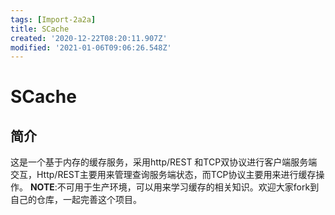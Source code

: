 ```yaml
---
tags: [Import-2a2a]
title: SCache
created: '2020-12-22T08:20:11.907Z'
modified: '2021-01-06T09:06:26.548Z'
---
```


# SCache

## 简介
这是一个基于内存的缓存服务，采用http/REST 和TCP双协议进行客户端服务端交互，Http/REST主要用来管理查询服务端状态，而TCP协议主要用来进行缓存操作。
**NOTE**:不可用于生产环境，可以用来学习缓存的相关知识。欢迎大家fork到自己的仓库，一起完善这个项目。
